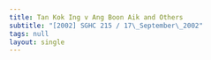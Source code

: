 ```yaml
---
title: Tan Kok Ing v Ang Boon Aik and Others
subtitle: "[2002] SGHC 215 / 17\_September\_2002"
tags: null
layout: single
---
```


